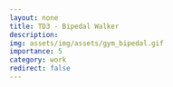 ```yaml
---
layout: none
title: TD3 - Bipedal Walker
description: 
img: assets/img/assets/gym_bipedal.gif
importance: 5
category: work
redirect: false
---
```


